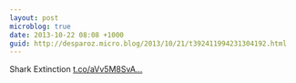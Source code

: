 ```yaml
---
layout: post
microblog: true
date: 2013-10-22 08:08 +1000
guid: http://desparoz.micro.blog/2013/10/21/t392411994231304192.html
---
```

Shark Extinction [t.co/aVv5M8SvA...](http://t.co/aVv5M8SvA2)
